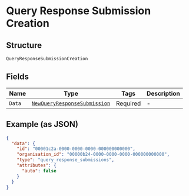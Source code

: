 
# Query Response Submission Creation

## Structure

`QueryResponseSubmissionCreation`

## Fields

| Name | Type | Tags | Description |
|  --- | --- | --- | --- |
| `Data` | [`NewQueryResponseSubmission`](../../doc/models/new-query-response-submission.md) | Required | - |

## Example (as JSON)

```json
{
  "data": {
    "id": "00001c2a-0000-0000-0000-000000000000",
    "organisation_id": "00000b24-0000-0000-0000-000000000000",
    "type": "query_response_submissions",
    "attributes": {
      "auto": false
    }
  }
}
```

